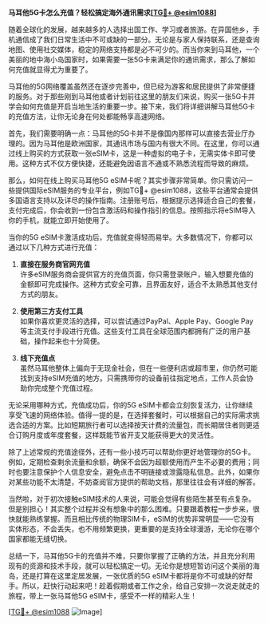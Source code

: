 **马耳他5G卡怎么充值？轻松搞定海外通讯需求[[TG💪+ @esim1088](https://t.me/s/esim1088)]**

随着全球化的发展，越来越多的人选择出国工作、学习或者旅游。在异国他乡，手机通信成了我们日常生活中不可或缺的一部分。无论是与家人保持联系，还是查询地图、使用社交媒体，稳定的网络支持都是必不可少的。而当你来到马耳他，一个美丽的地中海小岛国家时，如果需要一张5G卡来满足你的通讯需求，那么了解如何充值就显得尤为重要了。

马耳他的5G网络覆盖虽然还在逐步完善中，但已经为游客和居民提供了非常便捷的服务。对于那些刚到马耳他或者计划前往这里的朋友们来说，购买一张5G卡并学会如何充值是开启当地生活的重要一步。接下来，我们将详细讲解马耳他5G卡的充值方法，让你无论身在何处都能畅享高速网络。

首先，我们需要明确一点：马耳他的5G卡并不是像国内那样可以直接去营业厅办理的。因为马耳他是欧洲国家，其通讯市场与国内有很大不同。在这里，你可以通过线上购买的方式获取一张eSIM卡，这是一种虚拟的电子卡，无需实体卡即可使用。这种方式不仅方便快捷，还能避免因语言不通或不熟悉流程而导致的麻烦。

那么，如何在线上购买马耳他5G eSIM卡呢？其实步骤非常简单。你只需访问一些提供国际eSIM服务的专业平台，例如TG💪+ @esim1088，这些平台通常会提供多国语言支持以及详尽的操作指南。注册账号后，根据提示选择适合自己的套餐，支付完成后，你会收到一份包含激活码和操作指引的信息。按照指示将eSIM导入你的手机，就能立即开始使用了。

当你的5G eSIM卡激活成功后，充值就变得轻而易举。大多数情况下，你都可以通过以下几种方式进行充值：

1. **直接在服务商官网充值**  
   许多eSIM服务商会提供官方的充值页面，你只需登录账户，输入想要充值的金额即可完成操作。这种方式安全可靠，且界面友好，适合不太熟悉其他支付方式的朋友。

2. **使用第三方支付工具**  
   如果你喜欢更灵活的选择，可以尝试通过PayPal、Apple Pay、Google Pay等主流支付手段进行充值。这些支付工具在全球范围内都拥有广泛的用户基础，操作起来也十分简便。

3. **线下充值点**  
   虽然马耳他整体上偏向于无现金社会，但在一些便利店或超市里，你仍然可能找到支持eSIM充值的地方。只需携带你的设备前往指定地点，工作人员会协助你完成整个充值过程。

无论采用哪种方式，充值成功后，你的5G eSIM卡都会立刻恢复活力，让你继续享受飞速的网络体验。值得一提的是，在选择套餐时，可以根据自己的实际需求挑选合适的方案。比如短期旅行者可以选择按天计费的流量包，而长期居住者则更适合订购月度或年度套餐，这样既能节省开支又能获得更大的灵活性。

除了上述常规的充值途径外，还有一些小技巧可以帮助你更好地管理你的5G卡。例如，定期检查剩余流量和余额，确保不会因为超额使用而产生不必要的费用；同时也要注意保护个人信息安全，避免点击不明链接或泄露隐私信息。此外，如果你对某些功能不太清楚，不妨查阅官方提供的帮助文档，那里往往会有详细的解答。

当然啦，对于初次接触eSIM技术的人来说，可能会觉得有些陌生甚至有点复杂。但是别担心！其实整个过程并没有想象中的那么困难。只要跟着教程一步步来，很快就能熟练掌握。而且相比传统的物理SIM卡，eSIM的优势非常明显——它没有实体形态，不会丢失，也不用频繁更换，更重要的是支持全球漫游，无论你在哪个国家都能无缝切换。

总结一下，马耳他5G卡的充值并不难，只要你掌握了正确的方法，并且充分利用现有的资源和技术手段，就可以轻松搞定一切。无论你是想短暂访问这个美丽的海岛，还是打算在这里定居发展，一张优质的5G eSIM卡都将是你不可或缺的好帮手。所以，赶快行动起来吧！趁着假期或者工作之余，给自己安排一次说走就走的旅程，带上一张马耳他5G eSIM卡，感受不一样的精彩人生！

[[TG💪+ @esim1088](https://t.me/s/esim1088) ![Image](https://i.postimg.cc/4NQfJmqS/Snipaste-2025-05-13-00-14-12.png)]